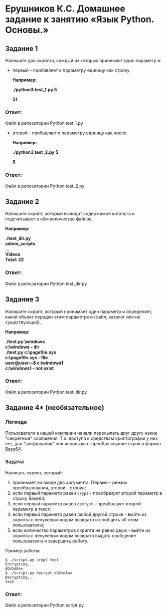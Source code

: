 
# Ерушников К.С. Домашнее задание к занятию «Язык Python. Основы.»


## Задание 1

Напишите два скрипта, каждый из которых принимает один параметр и:

- первый - прибавляет к параметру единицу как строку.

  **Например:**

  **./python3 test_1.py 5**

  **51**
### Ответ:
Файл в репозитории Python test_1.py

- второй - прибавляет к параметру единицу как число.

  **Например:**

  **./python3 test_2.py 5**

  **6**
### Ответ:
Файл в репозитории Python test_2.py


## Задание 2

Напишите скрипт, который выводит содержимое каталога и подсчитывает в нём количество файлов.

**Например:**

**./test_dir.py**  
**admin_scripts**  
**...**  
**Videos**  
**Total: 22**  

### Ответ:
Файл в репозитории Python test_dir.py

## Задание 3

Напишите скрипт, который принимает один параметр и определяет, какой объект передан этим параметром (файл, каталог или не существующий). 

**Например:**

**./test.py \windows**  
**c:\windows - dir**  
**./test.py c:\pagefile.sys**  
**c:\pagefile.sys - file**  
**user@user:~$ c:\windows1**  
**c:\windows1 - not exist**  

### Ответ:
Файл в репозитории Python test_dir.py

## Задание 4* (необязательное)

### Легенда

Пользователи в нашей компании начали пересылать друг другу некие "секретные" сообщения. Т.к. доступа к средствам криптографии у них нет, для "шифрования" они используют преобразование строк в формат [Base64](https://ru.wikipedia.org/wiki/Base64).

### Задача

Написать скрипт, который:

1. принимает на входе два аргумента. Первый - режим преобразования, второй - строка;
2. если первый параметр равен `crypt` - преобразует второй параметр в строку Base64;
3. если первый параметр равен `decrypt` - преобразует второй параметр в текст;
4. если первый параметр равен любой другой строке - выйти из скрипта с ненулевым кодом возврата и сообщить об этом пользователю;
5. если количество параметров скрипта не равно двум - выйти из скрипта с ненулевым кодом возврата выдать сообщение пользователю и завершить работу.

Пример работы:

```
$ ./script.py crypt test
Encrypting...
dGVzdAo=
$ ./script.py decrypt dGVzdAo=
Decrypting...
test
```

### Ответ:
Файл в репозитории Python script.py
